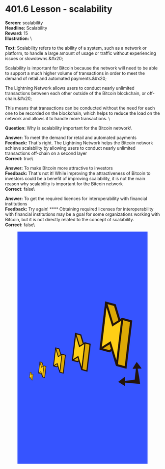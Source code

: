 # 401.6 Lesson - scalability

**Screen:** scalability\
**Headline:** Scalability\
**Reward:** 15\
**Illustration:** \

**Text:** Scalability refers to the ability of a system, such as a network or platform, to handle a large amount of usage or traffic without experiencing issues or slowdowns.&amp;#x20;

Scalability is important for Bitcoin because the network will need to be able to support a much higher volume of transactions in order to meet the demand of retail and automated payments.&amp;#x20;

The Lightning Network allows users to conduct nearly unlimited transactions between each other outside of the Bitcoin blockchain, or off-chain.&amp;#x20;

This means that transactions can be conducted without the need for each one to be recorded on the blockchain, which helps to reduce the load on the network and allows it to handle more transactions.
\

**Question:** Why is scalability important for the Bitcoin network\

**Answer:** To meet the demand for retail and automated payments\
**Feedback:** That&#x27;s right. The Lightning Network helps the Bitcoin network achieve scalability by allowing users to conduct nearly unlimited transactions off-chain on a second layer\
**Correct:** true\

**Answer:** To make Bitcoin more attractive to investors\
**Feedback:** That&#x27;s not it! While improving the attractiveness of Bitcoin to investors could be a benefit of improving scalability, it is not the main reason why scalability is important for the Bitcoin network\
**Correct:** false\

**Answer:** To get the required licences for interoperability with financial institutions\
**Feedback:** Try again! **** Obtaining required licenses for interoperability with financial institutions may be a goal for some organizations working with Bitcoin, but it is not directly related to the concept of scalability.\
**Correct:** false\


<figure><img src="../.gitbook/assets/401-06.png" alt=""><figcaption></figcaption></figure>

